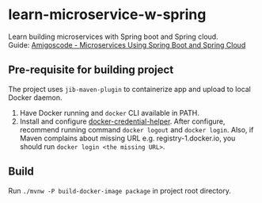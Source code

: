# learn-microservice-w-spring
Learn building microservices with Spring boot and Spring cloud.<br>
Guide: [Amigoscode - Microservices Using Spring Boot and Spring Cloud](https://youtu.be/p485kUNpPvE?si=hGl1ZznhoP154gQg)

## Pre-requisite for building project
The project uses ```jib-maven-plugin``` to containerize app and upload to local Docker daemon.
1. Have Docker running and ```docker``` CLI available in PATH.
2. Install and configure [docker-credential-helper](https://github.com/docker/docker-credential-helper). After 
   configure, 
   recommend 
   running command ```docker logout``` and ```docker login```. Also, if Maven complains about missing URL e.g. 
   registry-1.docker.io, you should run ```docker login <the missing URL>```.

## Build
Run ```./mvnw -P build-docker-image package``` in project root directory.
